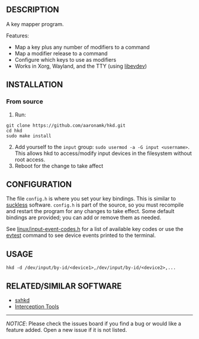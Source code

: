## DESCRIPTION
A key mapper program.

Features:
* Map a key plus any number of modifiers to a command
* Map a modifier release to a command
* Configure which keys to use as modifiers
* Works in Xorg, Wayland, and the TTY (using [libevdev](https://www.freedesktop.org/software/libevdev/doc/latest/index.html))

## INSTALLATION
### From source
1. Run:
```
git clone https://github.com/aaronamk/hkd.git
cd hkd
sudo make install
```
2. Add yourself to the `input` group: `sudo usermod -a -G input <username>`. This allows hkd to access/modify input devices in the filesystem without root access.
3. Reboot for the change to take affect

## CONFIGURATION
The file `config.h` is where you set your key bindings. This is similar to [suckless](https://suckless.org/philosophy) software. `config.h` is part of the source, so you must recompile and restart the program for any changes to take effect. Some default bindings are provided; you can add or remove them as needed.

See [linux/input-event-codes.h](https://github.com/torvalds/linux/blob/master/include/uapi/linux/input-event-codes.h) for a list of available key codes or use the [evtest](https://gitlab.freedesktop.org/libevdev/evtest) command to see device events printed to the terminal.

## USAGE
```
hkd -d /dev/input/by-id/<device1>,/dev/input/by-id/<device2>,...
```

## RELATED/SIMILAR SOFTWARE
* [sxhkd](https://github.com/baskerville/sxhkd)
* [Interception Tools](https://gitlab.com/interception/linux/tools)
---

*NOTICE*: Please check the issues board if you find a bug or would like a feature added. Open a new issue if it is not listed.
